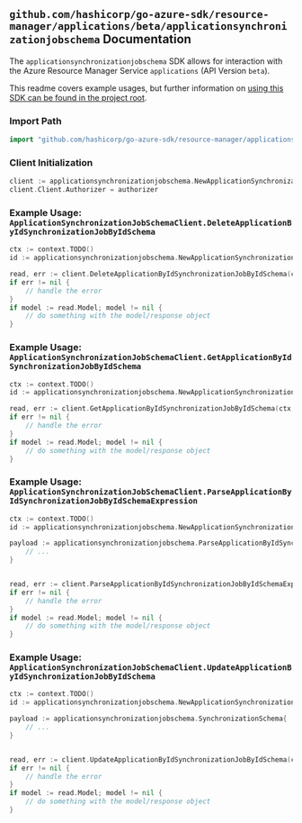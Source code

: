 
## `github.com/hashicorp/go-azure-sdk/resource-manager/applications/beta/applicationsynchronizationjobschema` Documentation

The `applicationsynchronizationjobschema` SDK allows for interaction with the Azure Resource Manager Service `applications` (API Version `beta`).

This readme covers example usages, but further information on [using this SDK can be found in the project root](https://github.com/hashicorp/go-azure-sdk/tree/main/docs).

### Import Path

```go
import "github.com/hashicorp/go-azure-sdk/resource-manager/applications/beta/applicationsynchronizationjobschema"
```


### Client Initialization

```go
client := applicationsynchronizationjobschema.NewApplicationSynchronizationJobSchemaClientWithBaseURI("https://management.azure.com")
client.Client.Authorizer = authorizer
```


### Example Usage: `ApplicationSynchronizationJobSchemaClient.DeleteApplicationByIdSynchronizationJobByIdSchema`

```go
ctx := context.TODO()
id := applicationsynchronizationjobschema.NewApplicationSynchronizationJobID("applicationIdValue", "synchronizationJobIdValue")

read, err := client.DeleteApplicationByIdSynchronizationJobByIdSchema(ctx, id)
if err != nil {
	// handle the error
}
if model := read.Model; model != nil {
	// do something with the model/response object
}
```


### Example Usage: `ApplicationSynchronizationJobSchemaClient.GetApplicationByIdSynchronizationJobByIdSchema`

```go
ctx := context.TODO()
id := applicationsynchronizationjobschema.NewApplicationSynchronizationJobID("applicationIdValue", "synchronizationJobIdValue")

read, err := client.GetApplicationByIdSynchronizationJobByIdSchema(ctx, id)
if err != nil {
	// handle the error
}
if model := read.Model; model != nil {
	// do something with the model/response object
}
```


### Example Usage: `ApplicationSynchronizationJobSchemaClient.ParseApplicationByIdSynchronizationJobByIdSchemaExpression`

```go
ctx := context.TODO()
id := applicationsynchronizationjobschema.NewApplicationSynchronizationJobID("applicationIdValue", "synchronizationJobIdValue")

payload := applicationsynchronizationjobschema.ParseApplicationByIdSynchronizationJobByIdSchemaExpressionRequest{
	// ...
}


read, err := client.ParseApplicationByIdSynchronizationJobByIdSchemaExpression(ctx, id, payload)
if err != nil {
	// handle the error
}
if model := read.Model; model != nil {
	// do something with the model/response object
}
```


### Example Usage: `ApplicationSynchronizationJobSchemaClient.UpdateApplicationByIdSynchronizationJobByIdSchema`

```go
ctx := context.TODO()
id := applicationsynchronizationjobschema.NewApplicationSynchronizationJobID("applicationIdValue", "synchronizationJobIdValue")

payload := applicationsynchronizationjobschema.SynchronizationSchema{
	// ...
}


read, err := client.UpdateApplicationByIdSynchronizationJobByIdSchema(ctx, id, payload)
if err != nil {
	// handle the error
}
if model := read.Model; model != nil {
	// do something with the model/response object
}
```

